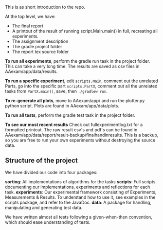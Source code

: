 This is as short introduction to the repo.

At the top level, we have:

- The final report
- A printout of the result of running script.Main.main() in full, recreating all experiments.
- The assignment description
- The gradle project folder
- The report tex source folder

**To run all experiments**, perform the gradle run task in the project folder.
This can take a very long time. The results are saved as csv files in AAexam/app/data/results.

**To run a specific experiment**, edit `scripts.Main`, comment out the unrelated Parts, go into the specific part `scripts.PartX`,
comment out all the unrelated tasks from `PartX.main()`, save, then `./gradlew run`.

**To re-generate all plots**, move to AAexam/app/ and run the plotter.py python script.
Plots are found in AAexam/app/data/plots.

**To run all tests**, perform the gradle test task in the project folder.

**To see our most recent results** 
Check out fullexperimentlog.txt for a formatted printout.
The raw result csv's and pdf's can be found in AAexam/app/data/report/result-backup/finalhandinresults.
This is a backup, so you are free to run your own experiments without destroying the source data.

## Structure of the project

We have divided our code into four packages:

**sorting**: All implementations of algorithms for the tasks
**scripts**: Full scripts documenting our implementations, experiments and reflections for each task.
**experiments**: Our experimental framework consisting of Experiments, Measurements & Results. To understand how to use it, see examples in the scripts package, and refer to the JavaDoc.
**data**: A package for handling, manipulating and generating test data.

We have written almost all tests following a given-when-then convention, which should ease understanding of tests.

